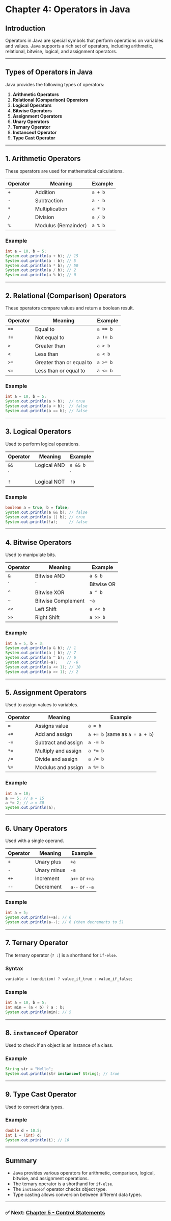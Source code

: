 # Chapter 4: Operators in Java

## Introduction
Operators in Java are special symbols that perform operations on variables and values. Java supports a rich set of operators, including arithmetic, relational, bitwise, logical, and assignment operators.

---

## Types of Operators in Java
Java provides the following types of operators:

1. **Arithmetic Operators**
2. **Relational (Comparison) Operators**
3. **Logical Operators**
4. **Bitwise Operators**
5. **Assignment Operators**
6. **Unary Operators**
7. **Ternary Operator**
8. **Instanceof Operator**
9. **Type Cast Operator**

---

## 1. Arithmetic Operators
These operators are used for mathematical calculations.

| Operator | Meaning | Example |
|----------|---------|---------|
| `+` | Addition | `a + b` |
| `-` | Subtraction | `a - b` |
| `*` | Multiplication | `a * b` |
| `/` | Division | `a / b` |
| `%` | Modulus (Remainder) | `a % b` |

### Example
```java
int a = 10, b = 5;
System.out.println(a + b); // 15
System.out.println(a - b); // 5
System.out.println(a * b); // 50
System.out.println(a / b); // 2
System.out.println(a % b); // 0
```

---

## 2. Relational (Comparison) Operators
These operators compare values and return a boolean result.

| Operator | Meaning | Example |
|----------|---------|---------|
| `==` | Equal to | `a == b` |
| `!=` | Not equal to | `a != b` |
| `>` | Greater than | `a > b` |
| `<` | Less than | `a < b` |
| `>=` | Greater than or equal to | `a >= b` |
| `<=` | Less than or equal to | `a <= b` |

### Example
```java
int a = 10, b = 5;
System.out.println(a > b);  // true
System.out.println(a < b);  // false
System.out.println(a == b); // false
```

---

## 3. Logical Operators
Used to perform logical operations.

| Operator | Meaning | Example |
|----------|---------|---------|
| `&&` | Logical AND | `a && b` |
| `||` | Logical OR | `a || b` |
| `!` | Logical NOT | `!a` |

### Example
```java
boolean a = true, b = false;
System.out.println(a && b); // false
System.out.println(a || b); // true
System.out.println(!a);     // false
```

---

## 4. Bitwise Operators
Used to manipulate bits.

| Operator | Meaning | Example |
|----------|---------|---------|
| `&` | Bitwise AND | `a & b` |
| `|` | Bitwise OR | `a | b` |
| `^` | Bitwise XOR | `a ^ b` |
| `~` | Bitwise Complement | `~a` |
| `<<` | Left Shift | `a << b` |
| `>>` | Right Shift | `a >> b` |

### Example
```java
int a = 5, b = 3;
System.out.println(a & b); // 1
System.out.println(a | b); // 7
System.out.println(a ^ b); // 6
System.out.println(~a);    // -6
System.out.println(a << 1); // 10
System.out.println(a >> 1); // 2
```

---

## 5. Assignment Operators
Used to assign values to variables.

| Operator | Meaning | Example |
|----------|---------|---------|
| `=` | Assigns value | `a = b` |
| `+=` | Add and assign | `a += b` (same as `a = a + b`) |
| `-=` | Subtract and assign | `a -= b` |
| `*=` | Multiply and assign | `a *= b` |
| `/=` | Divide and assign | `a /= b` |
| `%=` | Modulus and assign | `a %= b` |

### Example
```java
int a = 10;
a += 5; // a = 15
a *= 2; // a = 30
System.out.println(a);
```

---

## 6. Unary Operators
Used with a single operand.

| Operator | Meaning | Example |
|----------|---------|---------|
| `+` | Unary plus | `+a` |
| `-` | Unary minus | `-a` |
| `++` | Increment | `a++` or `++a` |
| `--` | Decrement | `a--` or `--a` |

### Example
```java
int a = 5;
System.out.println(++a); // 6
System.out.println(a--); // 6 (then decrements to 5)
```

---

## 7. Ternary Operator
The ternary operator (`? :`) is a shorthand for `if-else`.

### Syntax
```java
variable = (condition) ? value_if_true : value_if_false;
```

### Example
```java
int a = 10, b = 5;
int min = (a < b) ? a : b;
System.out.println(min); // 5
```

---

## 8. `instanceof` Operator
Used to check if an object is an instance of a class.

### Example
```java
String str = "Hello";
System.out.println(str instanceof String); // true
```

---

## 9. Type Cast Operator
Used to convert data types.

### Example
```java
double d = 10.5;
int i = (int) d;
System.out.println(i); // 10
```

---

## Summary
- Java provides various operators for arithmetic, comparison, logical, bitwise, and assignment operations.
- The ternary operator is a shorthand for `if-else`.
- The `instanceof` operator checks object type.
- Type casting allows conversion between different data types.

---

### ✅ Next: [Chapter 5 - Control Statements](./Ch4_Operators.md)

